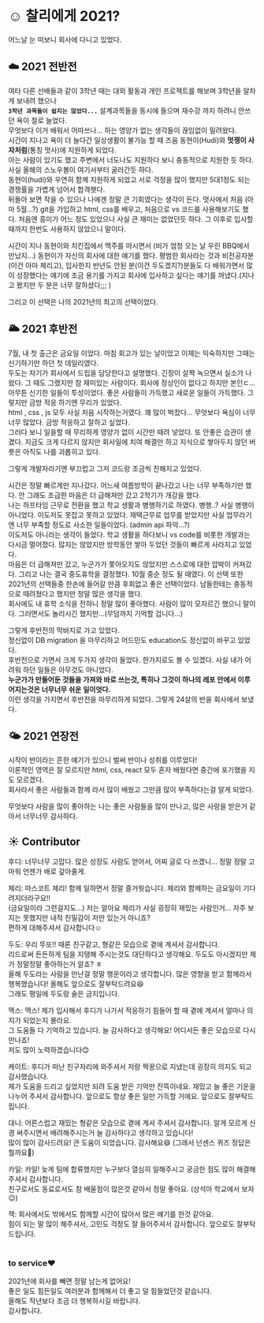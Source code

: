 # ☺️ 찰리에게 2021?

어느날 눈 떠보니 회사에 다니고 있었다.

## ☁️ 2021 전반전

여타 다른 선배들과 같이 3학년 때는 대외 활동과 개인 프로젝트를 해보며 3학년을 알차게 보내려 했으나 <br/> <b>`3학년 과목들이 쉽지는 않았다...`</b> 설계과목들을 동시에 들으며 재수강 까지 하려니 안쓰던 욕이 절로 늘었다. <br/> 무엇보다 이거 배워서 어따쓰나... 하는 영양가 없는 생각들이 끊임없이 밀려왔다.<br/> 시간이 지나고 욕이 더 늘다간 일상생활이 불가능 할 때 즈음 동현이(Hudi)와 <b>멋쟁이 사자처럼</b>(통칭 멋사)에 지원하게 되었다. <br/> 아는 사람이 있기도 했고 주변에서 너도나도 지원하다 보니 충동적으로 지원한 듯 하다. <br/> 사실 올해의 스노우볼이 여기서부터 굴러간듯 하다.<br/>
동현이(hudi)와 우연히 함께 지원하게 되었고 서로 걱정을 많이 했지만 5대1정도 되는 경쟁률을 가볍게 넘어서 합격햇다. <br/> 뒤돌아 보면 작을 수 있으나 나에겐 정말 큰 기회였다는 생각이 든다.
멋사에서 처음 (아마 5월...?) git을 가입하고 html, css를 배우고, 처음으로 vs 코드를 사용해보기도 했다. 처음엔 흥미가 어느 정도 있었으나 사실 큰 재미는 없었던듯 하다. 그 이후로 입사할 때까지 한번도 사용하지 않았으니 말이다.
<br/>

시간이 지나 동현이와 치킨집에서 맥주를 마시면서 (비가 엄청 오는 날 우린 BBQ에서 만났지...) 동현이가 자신의 회사에 대한 얘기를 했다. 평범한 회사라는 것과 비전공자분(이건 아마 체리고), 입사한지 반년도 안된 분(이건 두도겠지?)분들도 다 배워가면서 많이 성장했다는 얘기에 조금 용기를 가지고 회사에 입사하고 싶다는 얘기를 꺼냈다.(지나고 봤지만 두 분은 너무 잘하셨다;;; )

그리고 이 선택은 나의 2021년의 최고의 선택이었다.

## 🌥 2021 후반전

7월, 내 첫 출근은 금요일 이었다. 마침 회고가 있는 날이었고 이제는 익숙하지만 그때는 신기하기만 하던 첫 데일리였다.<br/>
두도는 자기가 회사에서 드립을 담당한다고 설명했다. 긴장이 살짝 녹으면서 실소가 나왔다. 그 때도 그랬지만 참 재미있는 사람이다. 회사에 정상인이 없다고 하지만 본인ㄷ... 아무튼 신기한 일들이 투성이었다. 좋은 사람들이 가득했고 새로운 일들이 가득했다. 그렇지만 금방 적응 하기엔 무리가 있었다.<br/> html , css , js 모두 사실 처음 시작하는거였다. 꽤 많이 벅찼다... 무엇보다 욕심이 너무너무 많았다. 금방 적응하고 잘하고 싶었다. <br/> 그러다 보니 일을할 때 무리하게 영양가 없이 시간만 때려 넣었다. 또 안좋은 습관이 생겼다. 지금도 크게 다르지 않지만 회사일에 치여 해결만 하고 지식으로 쌓아두지 않던 버릇은 아직도 나를 괴롭히고 있다. <br/>

그렇게 개발자라기엔 부끄럽고 그저 코드랑 조금씩 친해지고 있었다. <br/>

시간은 정말 빠르게만 지나갔다. 어느새 여름방학이 끝나갔고 나는 너무 부족하기만 했다. 안 그래도 조급한 마음은 더 급해져만 갔고 2학기가 개강을 했다. <br/>나는 하프타임 근무로 전환을 했고 학교 생활과 병행하기로 하였다. 병행..? 사실 병행이 아니었다. 이도저도 못잡고 못하고 있었다. 재택근무로 업무를 받았지만 사실 업무라기엔 너무 부족할 정도로 사소한 일들이었다. (admin api 파악...?) <br/> 이도저도 아니라는 생각이 들었다. 학교 생활을 하다보니 vs code를 비롯한 개발과는 다시금 멀어졌다. 많지는 않았지만 방학동안 쌓아 두었던 것들이 빠르게 사라지고 있었다.<br/> 마음은 더 급해져만 갔고, 누군가가 쫓아오지도 않았지만 스스로에 대한 압박이 커져갔다. 그리고 나는 결국 중도휴학을 결정했다. 10월 중순 정도 될 때였다.
이 선택 또한 2021년의 선택들중 한손에 들어갈 만큼 후회없고 좋은 선택이었다. 남들한테는 충동적으로 때려쳤다고 했지만 정말 많은 생각을 했다.<br/>
회사에도 내 휴학 소식을 전하니 정말 많이 좋아했다. 사람이 많이 모자르긴 했으니 말이다. 그러면서도 놀리시긴 했지만...(무덤까지 기억할 겁니다...)

그렇게 후반전의 막바지로 가고 있었다.<br/>
정신없이 DB migration 을 마무리하고 어드민도 education도 정신없이 바꾸고 있었다.<br/>
후반전으로 가면서 크게 두가지 생각이 들었다. 한가지로도 볼 수 있겠다. 사실 내가 어려워 하던 일들은 아무것도 아니었다.<br/>
<b>누군가가 만들어둔 것들을 가져와 바로 쓰는것, 특히나 그것이 하나의 레포 안에서 이루어지는것은 너무너무 쉬운 일이엇다.</b><br/> 이런 생각을 가지면서 후반전을 마무리하게 되었다. 그렇게 24살의 반을 회사에서 보냈다.

## 🌤 2021 연장전

시작이 반이라는 흔한 얘기가 있으니 벌써 반이나 성취를 이루었다!<br/> 이론적인 영역은 잘 모르지만 html, css, react 모두 혼자 배웠다면 중간에 포기했을 지도 모르겠다.<br/> 회사라서 좋은 사람들과 함께 라서 많이 배웠고 그만큼 많이 부족하다는걸 알게 되었다.

무엇보다 사람을 많이 좋아하는 나는 좋은 사람들을 많이 만나고, 많은 사랑을 받은거 같아서 너무너무 감사하다.<br/>

## ☀️ Contributor

후디: 너무너무 고맙다. 많은 성장도 사람도 얻어서, 어찌 글로 다 쓰겠니... 정말 정말 고마워 언젠가 배로 갚아줄게.<br/>

체리: 마스코트 체리! 함께 일하면서 정말 즐거웟습니다. 체리와 함께하는 금요일이 기다려지더라구요!! <br/>(금요일이라 그런걸지도...) 저는 알아요 체리가 사실 굉장히 재밌는 사람인거... 자주 보지는 못했지만 내적 친밀감이 저만 있는거 아니죠?<br/> 편하게 대해주셔서 감사합니다☺️

두도: 우리 뚜또!! 때론 친구같고, 형같은 모습으로 곁에 계셔서 감사합니다.<br/> 리드로써 든든하게 팀을 지탱해 주시는것도 대단하다고 생각해요. 두도도 아시겠지만 제가 정말정말 좋아하는거 알죠? ㅎ <br/> 올해 두도라는 사람을 만난걸 정말 행운이라고 생각합니다. 많은 영향을 받고 함께라서 행복했습니다! 올해도 앞으로도 잘부탁드려요😆<br/> 그래도 평일에 두도랑 술은 금지입니다.


맥스: 맥스! 제가 입사해서 후디가 나가서 적응하기 힘들어 할 때 곁에 계셔서 얼마나 의지가 되었는지 몰라요.<br/> 그 도움들 다 기억하고 있습니다. 늘 감사하다고 생각해요! 어디서든 좋은 모습으로 다시 만나죠! <br/>저도 많이 노력하겠습니다😊

케이트: 후디가 떠난 친구자리에 와주셔서 저랑 짝꿍으로 지냈는데 굉장히 의지도 되고 감사했습니다.<br/> 제가 도움을 드리고 싶었지만 되려 도움 받은 기억만 잔뜩이네요. 재밌고 늘 좋은 기운을 나누어 주셔서 감사합니다. 앞으로도 항상 좋은 일만 가득할 거에요. 앞으로도 잘부탁드립니다.

대니: 어른스럽고 재밌는 형같은 모습으로 곁에 계셔 주셔서 감사합니다. 알게 모르게 신경 써주시면서 배려해주시는거 늘 감사하다고 생각하고 있습니다! <br/>많이 많이 감사드려요! 큰 도움이 되었습니다. 감사해요😄 (그래서 넌센스 퀴즈 정답은 뭘까요🧐)

카일: 카일! 늦게 팀에 합류했지만 누구보다 열심히 일해주시고 궁금한 점도 많이 해결해 주셔서 감사합니다.<br/>
친구로서도 동료로서도 참 배울점이 많은것 같아서 정말 좋아요. (상석아 학교에서 보자😉)

잭: 회사에서도 밖에서도 함께할 시간이 많아서 많은 얘기를 한것 같아요.<br/> 힘이 되는 말 많이 해주셔서, 고민도 걱정도 잘 들어주셔서 감사합니다. 앞으로도 잘부탁드립니다.<br/><br/>

### to service❤️ <br/>

2021년에 회사를 빼면 정말 남는게 없어요! <br/>
좋은 일도 힘든일도 여러분과 함께해서 더 좋고 덜 힘들었던것 같습니다.<br/>
올해도 작년보다 조금 더 행복하시길 바랍니다. <br/>
감사합니다.
